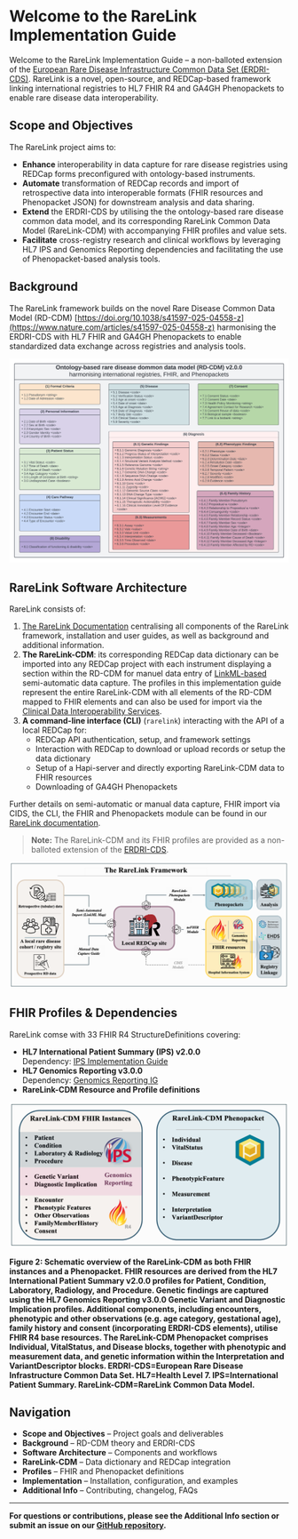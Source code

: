 # Welcome to the RareLink Implementation Guide

Welcome to the RareLink Implementation Guide – a non-balloted extension of the [European Rare Disease Infrastructure Common Data Set (ERDRI-CDS)](https://eu-rd-platform.jrc.ec.europa.eu/set-of-common-data-elements_en). RareLink is a novel, open-source, and REDCap-based framework linking international registries to HL7 FHIR R4 and  GA4GH Phenopackets to enable rare disease data interoperability.

## Scope and Objectives

The RareLink project aims to:

- **Enhance** interoperability in data capture for rare disease registries using REDCap forms preconfigured with ontology-based instruments.  
- **Automate** transformation of REDCap records and import of retrospective data into interoperable formats (FHIR resources and Phenopacket JSON) for downstream analysis and data sharing.  
- **Extend** the ERDRI-CDS by utilising the the ontology-based rare disease common data model, and its corresponding RareLink Common Data Model (RareLink-CDM) with accompanying FHIR profiles and value sets.  
- **Facilitate** cross-registry research and clinical workflows by leveraging HL7 IPS and Genomics Reporting dependencies and facilitating the use of Phenopacket-based analysis tools.


## Background

The RareLink framework builds on the novel Rare Disease Common Data Model (RD-CDM) [https://doi.org/10.1038/s41597-025-04558-z](https://www.nature.com/articles/s41597-025-04558-z) harmonising the ERDRI-CDS with HL7 FHIR and GA4GH Phenopackets to enable standardized data exchange across registries and analysis tools.

![RD-CDM Diagram](./rd_cdm_v2_0_0.png)

## RareLink Software Architecture

RareLink consists of:
1. [The RareLink Documentation](https://rarelink.readthedocs.io/en/latest/index.html) centralising all components of the RareLink framework, installation and user guides, as well as background and additional information.
2. **The RareLink-CDM**: its corresponding REDCap data dictionary can be imported into any REDCap project with each instrument displaying a section within the RD-CDM for manuel data entry of [LinkML-based](https://linkml.io/) semi-automatic data capture. The profiles in this implementation guide represent the entire RareLink-CDM with all elements of the RD-CDM mapped to FHIR elements and can also be used for import via the [Clinical Data Interoperability Services](https://www.sciencedirect.com/science/article/pii/S1532046421002008).
3. **A command-line interface (CLI)** (`rarelink`) interacting with the API of a local REDCap for:
   - REDCap API authentication, setup, and framework settings
   - Interaction with REDCap to download or upload records or setup the data dictionary
   - Setup of a Hapi-server and directly exporting RareLink-CDM data to FHIR resources
   - Downloading of GA4GH Phenopackets

Further details on semi-automatic or manual data capture, FHIR import via CIDS, the CLI, the FHIR and Phenopackets module can be found in our [RareLink documentation](https://rarelink.readthedocs.io/en/latest/index.html).

> **Note:** The RareLink-CDM and its FHIR profiles are provided as a non-balloted extension of the [ERDRI-CDS](https://eu-rd-platform.jrc.ec.europa.eu/set-of-common-data-elements_en).

![RareLink Overview](./rarelink_overview.png)

## FHIR Profiles & Dependencies

RareLink comse with 33 FHIR R4 StructureDefinitions covering:

- **HL7 International Patient Summary (IPS) v2.0.0**  
  Dependency: [IPS Implementation Guide](https://build.fhir.org/ig/HL7/fhir-ips/)  
- **HL7 Genomics Reporting v3.0.0**  
  Dependency: [Genomics Reporting IG](https://hl7.org/fhir/uv/genomics-reporting/STU3/index.html)  
- **RareLink-CDM Resource and Profile definitions**

![FHIR & Phenopacket Profiles](./rarelink_cdm_fhir_phenopackets.png)

__Figure 2: Schematic overview of the RareLink-CDM as both FHIR instances and a Phenopacket. FHIR resources are derived from the HL7 International Patient Summary v2.0.0 profiles for Patient, Condition, Laboratory, Radiology, and Procedure. Genetic findings are captured using the HL7 Genomics Reporting v3.0.0 Genetic Variant and Diagnostic Implication profiles. Additional components, including encounters, phenotypic and other observations (e.g. age category, gestational age), family history and consent (incorporating ERDRI-CDS elements), utilise FHIR R4 base resources. The RareLink-CDM Phenopacket comprises Individual, VitalStatus, and Disease blocks, together with phenotypic and measurement data, and genetic information within the Interpretation and VariantDescriptor blocks. ERDRI-CDS=European Rare Disease Infrastructure Common Data Set. HL7=Health Level 7. IPS=International Patient Summary. RareLink-CDM=RareLink Common Data Model.__

## Navigation

- **Scope and Objectives** – Project goals and deliverables  
- **Background** – RD-CDM theory and ERDRI-CDS  
- **Software Architecture** – Components and workflows  
- **RareLink-CDM** – Data dictionary and REDCap integration  
- **Profiles** – FHIR and Phenopacket definitions  
- **Implementation** – Installation, configuration, and examples  
- **Additional Info** – Contributing, changelog, FAQs  

---

**For questions or contributions, please see the **Additional Info** section or submit an issue on our [GitHub repository](https://github.com/BIH-CEI/RareLink).**
